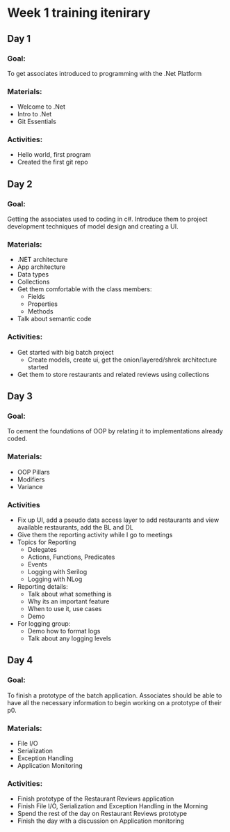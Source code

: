 # Week 1 training itenirary

## Day 1

### Goal:

To get associates introduced to programming with the .Net Platform

### Materials:

- Welcome to .Net
- Intro to .Net
- Git Essentials

### Activities:

- Hello world, first program
- Created the first git repo

## Day 2

### Goal:

Getting the associates used to coding in c#. Introduce them to project development techniques of model design and creating a UI.

### Materials:

- .NET architecture
- App architecture
- Data types
- Collections
- Get them comfortable with the class members:
  - Fields
  - Properties
  - Methods
- Talk about semantic code

### Activities:

- Get started with big batch project
  - Create models, create ui, get the onion/layered/shrek architecture started
- Get them to store restaurants and related reviews using collections

## Day 3

### Goal:

To cement the foundations of OOP by relating it to implementations already coded.

### Materials:

- OOP Pillars
- Modifiers
- Variance

### Activities

- Fix up UI, add a pseudo data access layer to add restaurants and view available restaurants, add the BL and DL
- Give them the reporting activity while I go to meetings
- Topics for Reporting
  - Delegates
  - Actions, Functions, Predicates
  - Events
  - Logging with Serilog
  - Logging with NLog
- Reporting details:
  - Talk about what something is
  - Why its an important feature
  - When to use it, use cases
  - Demo
- For logging group:
  - Demo how to format logs
  - Talk about any logging levels

## Day 4

### Goal:

To finish a prototype of the batch application. Associates should be able to have all the necessary information to begin working on a prototype of their p0.

### Materials:

- File I/O
- Serialization
- Exception Handling
- Application Monitoring

### Activities:

- Finish prototype of the Restaurant Reviews application
- Finish File I/O, Serialization and Exception Handling in the Morning
- Spend the rest of the day on Restaurant Reviews prototype
- Finish the day with a discussion on Application monitoring
